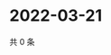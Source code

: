 # 2022-03-21

共 0 条

<!-- BEGIN WEIBO -->
<!-- 最后更新时间 Mon Mar 21 2022 15:14:45 GMT+0800 (China Standard Time) -->

<!-- END WEIBO -->
